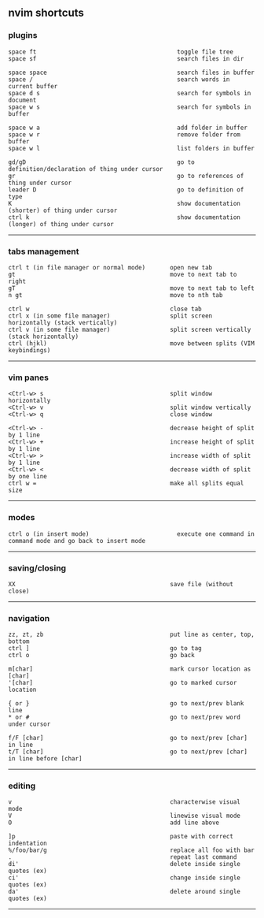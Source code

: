 ## nvim shortcuts
### plugins
```
space ft                                        toggle file tree
space sf                                        search files in dir

space space                                     search files in buffer
space /                                         search words in current buffer
space d s                                       search for symbols in document
space w s                                       search for symbols in buffer

space w a                                       add folder in buffer
space w r                                       remove folder from buffer
space w l                                       list folders in buffer

gd/gD                                           go to definition/declaration of thing under cursor
gr                                              go to references of thing under cursor
leader D                                        go to definition of type
K                                               show documentation (shorter) of thing under cursor
ctrl k                                          show documentation (longer) of thing under cursor
```
----------------------------------------------------------------------------------------------------------------


### tabs management
```
ctrl t (in file manager or normal mode)       open new tab
gt                                            move to next tab to right
gT                                            move to next tab to left
n gt                                          move to nth tab

ctrl w                                        close tab
ctrl x (in some file manager)                 split screen horizontally (stack vertically) 
ctrl v (in some file manager)                 split screen vertically (stack horizontally)
ctrl (hjkl)                                   move between splits (VIM keybindings)
```
----------------------------------------------------------------------------------------------------------------

### vim panes
```
<Ctrl-w> s                                    split window horizontally
<Ctrl-w> v                                    split window vertically
<Ctrl-w> q                                    close window

<Ctrl-w> -                                    decrease height of split by 1 line
<Ctrl-w> +                                    increase height of split by 1 line
<Ctrl-w> >                                    increase width of split by 1 line
<Ctrl-w> <                                    decrease width of split by one line
ctrl w =                                      make all splits equal size
```
----------------------------------------------------------------------------------------------------------------

### modes
```
ctrl o (in insert mode)                         execute one command in command mode and go back to insert mode
```
----------------------------------------------------------------------------------------------------------------

### saving/closing
```
XX                                            save file (without close)
```
----------------------------------------------------------------------------------------------------------------

### navigation
```
zz, zt, zb                                    put line as center, top, bottom
ctrl ]                                        go to tag
ctrl o                                        go back

m[char]                                       mark cursor location as [char]
'[char]                                       go to marked cursor location

{ or }                                        go to next/prev blank line
* or #                                        go to next/prev word under cursor

f/F [char]                                    go to next/prev [char] in line
t/T [char]                                    go to next/prev [char] in line before [char]
```
----------------------------------------------------------------------------------------------------------------

### editing
```
v                                             characterwise visual mode
V                                             linewise visual mode
O                                             add line above

]p                                            paste with correct indentation
%/foo/bar/g                                   replace all foo with bar
.                                             repeat last command
di'                                           delete inside single quotes (ex)
ci'                                           change inside single quotes (ex)
da'                                           delete around single quotes (ex)
```
----------------------------------------------------------------------------------------------------------------

